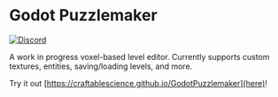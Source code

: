 # Godot Puzzlemaker
[![Discord](https://img.shields.io/discord/678074864346857482?logo=discord&style=flat-square)](https://discord.gg/ASgHfkX/)

A work in progress voxel-based level editor. Currently supports custom textures, entities, saving/loading levels, and more.

Try it out [https://craftablescience.github.io/GodotPuzzlemaker](here)!
